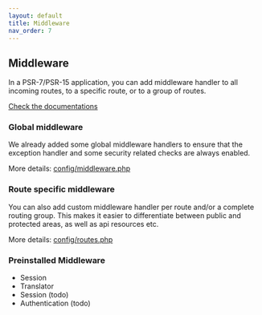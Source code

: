 ```yaml
---
layout: default
title: Middleware
nav_order: 7
---
```


## Middleware

In a PSR-7/PSR-15 application, you can add middleware handler to all incoming routes, 
to a specific route, or to a group of routes. 

[Check the documentations](http://www.slimframework.com/docs/v4/objects/routing.html) 

### Global middleware

We already added some global middleware handlers to ensure
that the exception handler and some security related checks are always enabled.

More details: [config/middleware.php](https://github.com/odan/slim4-skeleton/blob/master/config/middleware.php)

### Route specific middleware

You can also add custom middleware handler per route and/or a complete routing group. This makes
it easier to differentiate between public and protected areas, as well as api resources etc.

More details: [config/routes.php](https://github.com/odan/slim4-skeleton/blob/master/config/routes.php)

### Preinstalled Middleware

* Session
* Translator
* Session (todo)
* Authentication (todo)
